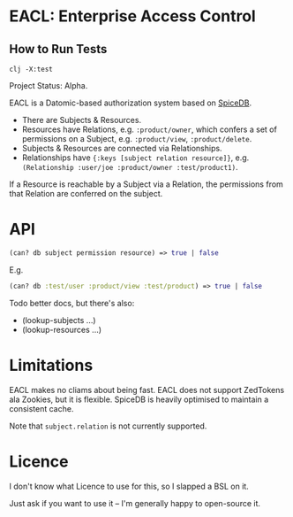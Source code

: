 # **EACL**: Enterprise Access Control

## How to Run Tests

```shell
clj -X:test
```

Project Status: Alpha.

EACL is a Datomic-based authorization system based on [SpiceDB](https://authzed.com/spicedb).

- There are Subjects & Resources.
- Resources have Relations, e.g. `:product/owner`, which confers a set of permissions on a Subject, e.g. 
  `:product/view`, `:product/delete`.
- Subjects & Resources are connected via Relationships.
- Relationships have `{:keys [subject relation resource]}`, e.g. `(Relationship :user/joe :product/owner :test/product1)`.

If a Resource is reachable by a Subject via a Relation, the permissions from that Relation are conferred on the subject.

# API

```clojure
(can? db subject permission resource) => true | false
```

E.g.
```clojure
(can? db :test/user :product/view :test/product) => true | false
```

Todo better docs, but there's also:

- (lookup-subjects ...)
- (lookup-resources ...)

# Limitations

EACL makes no cliams about being fast.
EACL does not support ZedTokens ala Zookies, but it is flexible.
SpiceDB is heavily optimised to maintain a consistent cache.

Note that `subject.relation` is not currently supported.

# Licence

I don't know what Licence to use for this, so I slapped a BSL on it.

Just ask if you want to use it – I'm generally happy to open-source it.